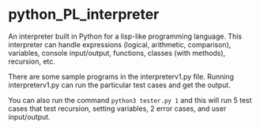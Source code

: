 # python_PL_interpreter
An interpreter built in Python for a lisp-like programming language. This interpreter can handle expressions (logical, arithmetic, comparison), variables, console input/output, functions, classes (with methods), recursion, etc.

There are some sample programs in the interpreterv1.py file. Running interpreterv1.py can run the particular test cases and get the output.

You can also run the command `python3 tester.py 1` and this will run 5 test cases that test recursion, setting variables, 2 error cases, and user input/output.
